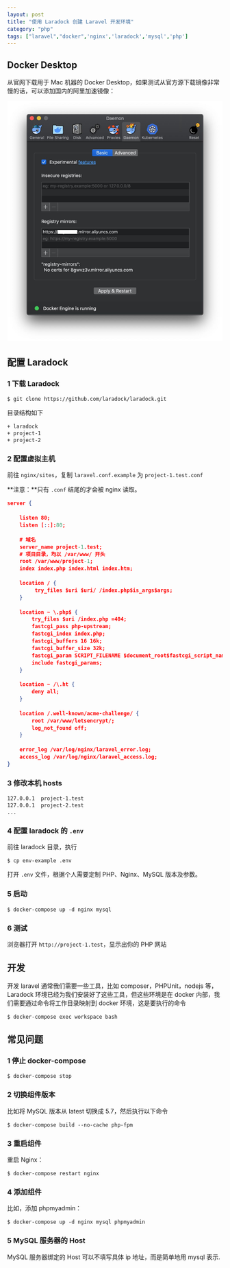 ```yaml
---
layout: post
title: "使用 Laradock 创建 Laravel 开发环境"
category: "php"
tags: ["laravel","docker",'nginx','laradock','mysql','php']
---
```


## Docker Desktop

从官网下载用于 Mac 机器的 Docker Desktop，如果测试从官方源下载镜像非常慢的话，可以添加国内的阿里加速镜像：

![](/images/posts/laradock/docker-desktop-1.jpg)

## 配置 Laradock

### 1 下载 Laradock

```shell
$ git clone https://github.com/laradock/laradock.git
```

目录结构如下

```
+ laradock
+ project-1
+ project-2
```

### 2 配置虚拟主机

前往 `nginx/sites`，复制 `laravel.conf.example` 为 `project-1.test.conf`

**注意：**只有 `.conf` 结尾的才会被 nginx 读取。

<!-- more -->

```json
server {

    listen 80;
    listen [::]:80;

    # 域名
    server_name project-1.test;
    # 项目目录，均以 /var/www/ 开头
    root /var/www/project-1;
    index index.php index.html index.htm;

    location / {
         try_files $uri $uri/ /index.php$is_args$args;
    }

    location ~ \.php$ {
        try_files $uri /index.php =404;
        fastcgi_pass php-upstream;
        fastcgi_index index.php;
        fastcgi_buffers 16 16k;
        fastcgi_buffer_size 32k;
        fastcgi_param SCRIPT_FILENAME $document_root$fastcgi_script_name;
        include fastcgi_params;
    }

    location ~ /\.ht {
        deny all;
    }

    location /.well-known/acme-challenge/ {
        root /var/www/letsencrypt/;
        log_not_found off;
    }

    error_log /var/log/nginx/laravel_error.log;
    access_log /var/log/nginx/laravel_access.log;
}
```

### 3 修改本机 hosts

```
127.0.0.1  project-1.test
127.0.0.1  project-2.test
...
```

### 4 配置 laradock 的 `.env` 

前往 laradock 目录，执行

```shell
$ cp env-example .env
```

打开 `.env` 文件，根据个人需要定制 PHP、Nginx、MySQL 版本及参数。

### 5 启动

```shell
$ docker-compose up -d nginx mysql
```

### 6 测试

浏览器打开 `http://project-1.test`，显示出你的 PHP 网站

## 开发

开发 laravel 通常我们需要一些工具，比如 composer，PHPUnit，nodejs 等，Laradock 环境已经为我们安装好了这些工具，但这些环境是在 docker 内部，我们需要通过命令将工作目录映射到 docker 环境，这是要执行的命令

```shell
$ docker-compose exec workspace bash
```

## 常见问题

### 1 停止 docker-compose

```shell
$ docker-compose stop
```

### 2 切换组件版本

比如将 MySQL 版本从 latest 切换成 5.7，然后执行以下命令

```shell
$ docker-compose build --no-cache php-fpm
```

### 3 重启组件

重启 Nginx：

```shell
$ docker-compose restart nginx
```

### 4 添加组件

比如，添加 phpmyadmin：

```shell
$ docker-compose up -d nginx mysql phpmyadmin
```

### 5 MySQL 服务器的 Host

MySQL 服务器绑定的 Host 可以不填写具体 ip 地址，而是简单地用 mysql 表示.



